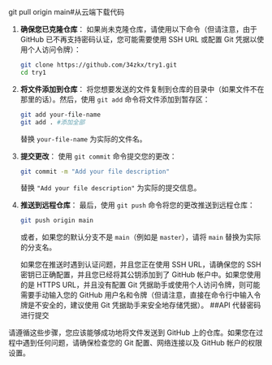 git pull origin main#从云端下载代码


1. **确保您已克隆仓库**：
   如果尚未克隆仓库，请使用以下命令（但请注意，由于 GitHub 已不再支持密码认证，您可能需要使用 SSH URL 或配置 Git 凭据以使用个人访问令牌）：
   ```bash
   git clone https://github.com/34zkx/try1.git
   cd try1
   ```
  

2. **将文件添加到仓库**：
   将您想要发送的文件复制到仓库的目录中（如果文件不在那里的话）。然后，使用 `git add` 命令将文件添加到暂存区：
   ```bash
   git add your-file-name
   git add . #添加全部
   ```
   替换 `your-file-name` 为实际的文件名。

3. **提交更改**：
   使用 `git commit` 命令提交您的更改：
   ```bash
   git commit -m "Add your file description"
   ```
   替换 `"Add your file description"` 为实际的提交信息。

4. **推送到远程仓库**：
   最后，使用 `git push` 命令将您的更改推送到远程仓库：
   ```bash
   git push origin main
   ```
   或者，如果您的默认分支不是 `main`（例如是 `master`），请将 `main` 替换为实际的分支名。

   如果您在推送时遇到认证问题，并且您正在使用 SSH URL，请确保您的 SSH 密钥已正确配置，并且您已经将其公钥添加到了 GitHub 帐户中。如果您使用的是 HTTPS URL，并且没有配置 Git 凭据助手或使用个人访问令牌，则可能需要手动输入您的 GitHub 用户名和令牌（但请注意，直接在命令行中输入令牌是不安全的，建议使用 Git 凭据助手来安全地存储凭据）。
##API 代替密码进行提交
    

请遵循这些步骤，您应该能够成功地将文件发送到 GitHub 上的仓库。如果您在过程中遇到任何问题，请确保检查您的 Git 配置、网络连接以及 GitHub 帐户的权限设置。
